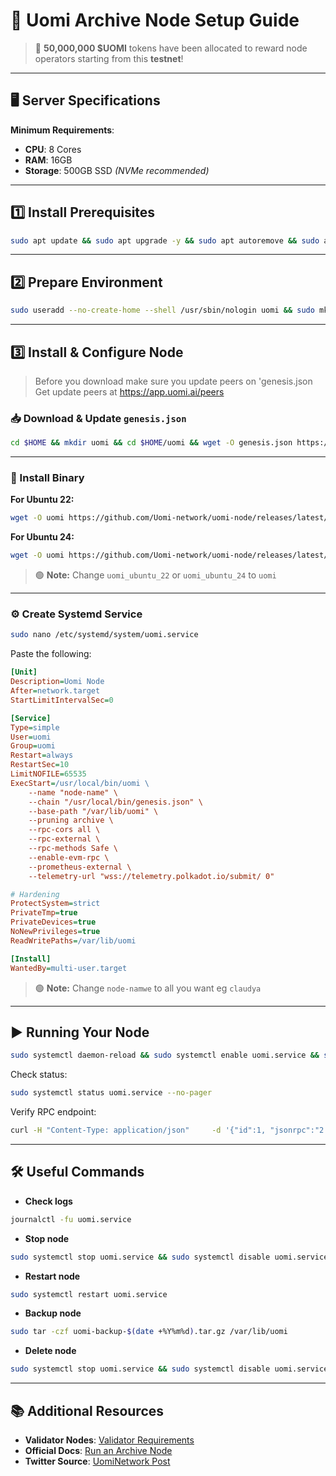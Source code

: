 # 🚀 Uomi Archive Node Setup Guide

> 🎉 **50,000,000 $UOMI** tokens have been allocated to reward node operators starting from this **testnet**!

---

## 🖥 Server Specifications

**Minimum Requirements**:
- **CPU**: 8 Cores
- **RAM**: 16GB
- **Storage**: 500GB SSD *(NVMe recommended)*

---

## 1️⃣ Install Prerequisites
```bash
sudo apt update && sudo apt upgrade -y && sudo apt autoremove && sudo apt-get install -y     curl     jq     build-essential     libssl-dev     pkg-config     cmake     git     libclang-dev && sudo ufw allow ssh && sudo ufw allow 9944/tcp && sudo ufw allow 30333/tcp
```

---

## 2️⃣ Prepare Environment
```bash
sudo useradd --no-create-home --shell /usr/sbin/nologin uomi && sudo mkdir -p /var/lib/uomi && sudo chown -R uomi:uomi /var/lib/uomi
```

---

## 3️⃣ Install & Configure Node

> Before you download make sure you update peers on 'genesis.json
> Get update peers at https://app.uomi.ai/peers

### 📥 Download & Update `genesis.json`
```bash
cd $HOME && mkdir uomi && cd $HOME/uomi && wget -O genesis.json https://github.com/Uomi-network/uomi-node/releases/latest/download/genesis.json && jq '.bootNodes = [Paste Peers In Here]' /usr/local/bin/genesis.json > tmp && sudo mv tmp /usr/local/bin/genesis.json
```

---

### 🐧 Install Binary

**For Ubuntu 22:**
```bash
wget -O uomi https://github.com/Uomi-network/uomi-node/releases/latest/download/uomi_ubuntu_22 && chmod +x uomi && sudo cp uomi /usr/local/bin/ && sudo chmod +x /usr/local/bin/uomi && sudo cp genesis.json /usr/local/bin/
```

**For Ubuntu 24:**
```bash
wget -O uomi https://github.com/Uomi-network/uomi-node/releases/latest/download/uomi_ubuntu_24 && chmod +x uomi && sudo cp uomi /usr/local/bin/ && sudo chmod +x /usr/local/bin/uomi && sudo cp genesis.json /usr/local/bin/
```
> 🟢 **Note:** Change `uomi_ubuntu_22` or `uomi_ubuntu_24` to `uomi`

---

### ⚙️ Create Systemd Service
```bash
sudo nano /etc/systemd/system/uomi.service
```
Paste the following:
```ini
[Unit]
Description=Uomi Node
After=network.target
StartLimitIntervalSec=0

[Service]
Type=simple
User=uomi
Group=uomi
Restart=always
RestartSec=10
LimitNOFILE=65535
ExecStart=/usr/local/bin/uomi \
    --name "node-name" \
    --chain "/usr/local/bin/genesis.json" \
    --base-path "/var/lib/uomi" \
    --pruning archive \
    --rpc-cors all \
    --rpc-external \
    --rpc-methods Safe \
    --enable-evm-rpc \
    --prometheus-external \
    --telemetry-url "wss://telemetry.polkadot.io/submit/ 0"

# Hardening
ProtectSystem=strict
PrivateTmp=true
PrivateDevices=true
NoNewPrivileges=true
ReadWritePaths=/var/lib/uomi

[Install]
WantedBy=multi-user.target
```

> 🟢 **Note:** Change `node-namwe` to all you want eg `claudya`

---

## ▶️ Running Your Node
```bash
sudo systemctl daemon-reload && sudo systemctl enable uomi.service && sudo systemctl start uomi.service
```

Check status:
```bash
sudo systemctl status uomi.service --no-pager
```

Verify RPC endpoint:
```bash
curl -H "Content-Type: application/json"     -d '{"id":1, "jsonrpc":"2.0", "method": "system_health", "params":[]}'     http://localhost:9944
```

---

## 🛠 Useful Commands

- **Check logs**
```bash
journalctl -fu uomi.service
```

- **Stop node**
```bash
sudo systemctl stop uomi.service && sudo systemctl disable uomi.service
```

- **Restart node**
```bash
sudo systemctl restart uomi.service
```

- **Backup node**
```bash
sudo tar -czf uomi-backup-$(date +%Y%m%d).tar.gz /var/lib/uomi
```

- **Delete node**
```bash
sudo systemctl stop uomi.service && sudo systemctl disable uomi.service && sudo rm /etc/systemd/system/uomi.service && sudo systemctl daemon-reload && rm -rf /$HOME/uomi
```

---

## 📚 Additional Resources
- **Validator Nodes**: [Validator Requirements](https://docs.uomi.ai/build/run-a-node/become-a-validator/validator-requirements)
- **Official Docs**: [Run an Archive Node](https://docs.uomi.ai/build/run-a-node/run-an-archive-node/binary)
- **Twitter Source**: [UomiNetwork Post](https://x.com/UomiNetwork/status/1882845075887042857)
